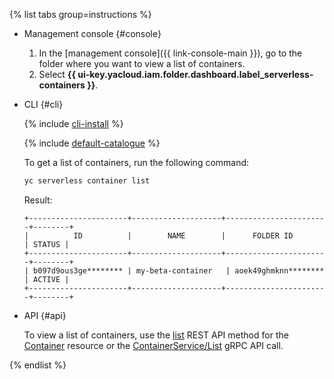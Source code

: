 {% list tabs group=instructions %}

- Management console {#console}

    1. In the [management console]({{ link-console-main }}), go to the folder where you want to view a list of containers.
    1. Select **{{ ui-key.yacloud.iam.folder.dashboard.label_serverless-containers }}**.

- CLI {#cli}

    {% include [cli-install](../../_includes/cli-install.md) %}

    {% include [default-catalogue](../../_includes/default-catalogue.md) %}

    To get a list of containers, run the following command:

    ```bash
    yc serverless container list
    ```

    Result:

    ```text
    +----------------------+--------------------+-----------------------+--------+
    |          ID          |        NAME        |      FOLDER ID        | STATUS |
    +----------------------+--------------------+-----------------------+--------+
    | b097d9ous3ge******** | my-beta-container   | aoek49ghmknn******** | ACTIVE |
    +----------------------+--------------------+-----------------------+--------+
    ```

- API {#api}

  To view a list of containers, use the [list](../../serverless-containers/containers/api-ref/Container/list.md) REST API method for the [Container](../../serverless-containers/containers/api-ref/Container/index.md) resource or the [ContainerService/List](../../serverless-containers/containers/api-ref/grpc/Container/list.md) gRPC API call.

{% endlist %}
